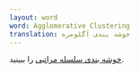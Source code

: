 ```yaml
---
layout: word
word: Agglomerative Clustering
translation: خوشه بندی آگلومره
---
```


[خوشه بندی سلسله مراتبی](/H/hierarchical_clustering/) را ببینید.

